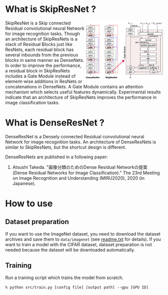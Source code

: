 # What is SkipResNet ?

[<img alt="Architecture of DenseResNets" src="res/architecture.png" width="250px" align="right">](res/architecture.png)

SkipResNet is a Skip connected Residual convolutional neural Network for image recognition tasks.
Though an architecture of SkipResNets is a stack of Residual Blocks just like ResNets, each residual block has several inbounds from the previous blocks in same manner as DenseNets.
In order to improve the performance, a residual block in SkipResNets includes a Gate Module instead of element-wise additions in ResNets or concatenations in DenseNets.
A Gate Module contains an attention mechanism which selects useful features dynamically.
Experimental results indicate that an architecture of SkipResNets improves the performance in image classification tasks.

# What is DenseResNet ?

DenseResNet is a Densely connected Residual convolutional neural Network for image recognition tasks.
An architecture of DenseResNets is similar to SkipResNets, but the shortcut design is different.

<div class="clearfix"></div>

DenseResNets are published in a following paper:
1. Atsushi Takeda. "画像分類のためのDense Residual Networkの提案 (Dense Residual Networks for Image Classification)." The 23rd Meeting on Image Recognition and Understanding (MIRU2020), 2020 (in Japanese).

# How to use
## Dataset preparation
If you want to use the ImageNet dataset, you need to download the dataset archives and save them to `data/imagenet` (see [readme.txt](data/imagenet/readme.txt) for details). If you want to train a model with the CIFAR dataset, dataset preparation is not needed because the dataset will be downloaded automatically.

## Training
Run a training script which trains the model from scratch.
```
% python src/train.py [config file] [output path] --gpu [GPU ID]
```

<!--
# Performances
## Image Classification
### ImageNet-1k
|Model|# params|flops|top-1 acc.|settings|
|---:|:---:|:---:|:---:|:---|
|<br>ResNet-34<br>Skip-ResNet-34|3.50M<br>4.08M|315M<br>322M|72.66%<br>73.69%|[ResNet-34.txt](config/imagenet/ResNet-34.txt)<br>[Skip-ResNet-34.txt](config/imagenet/Skip-ResNet-34.txt)|
|ResNet-50<br>Skip-ResNet-50|5.48M<br>5.85M|236M<br>242M|74.14%<br>74.42%|[mobilenetv3-large.txt](config/imagenet/mobilenetv3-large.txt)|

### CIFAR-100
|Model|# params|flops|top-1 acc.|settings|
|---:|:---:|:---:|:---:|:---|
|ResNet-110<br>Dense-ResNet-110|1.74M<br>2.23M|258M<br>264M|79.03%<br>80.34%|[resnet-110.txt](config/cifar/resnet-110.txt)|

### CIFAR-10
|Model|# params|flops|top-1 acc.|settings|
|---:|:---:|:---:|:---:|:---|
|ResNet-110<br>Dense-ResNet-110|1.74M<br>2.23M|258M<br>264M|96.40%<br>96.59%|[resnet-110.txt](config/cifar/resnet-110.txt)|
-->
